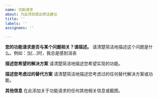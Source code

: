```yaml
---
name: 功能请求
about: 为此项目提出想法建议
title: ''
labels: ''
assignees: ''

---
```


**您的功能请求是否与某个问题相关？请描述。**
请清楚简洁地描述这个问题是什么。例如：当[...]时，我总是感到沮丧

**描述您希望的解决方案**
请清楚简洁地描述您希望实现的功能。

**描述您考虑过的替代方案**
请清楚简洁地描述您考虑过的任何替代解决方案或功能。

**其他信息**
在此添加关于功能请求的任何其他相关信息或截图。 